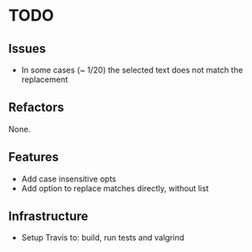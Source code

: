 # TODO

## Issues

- In some cases (~ 1/20) the selected text does not match the replacement

## Refactors

None.

## Features

- Add case insensitive opts
- Add option to replace matches directly, without list

## Infrastructure

- Setup Travis to: build, run tests and valgrind

